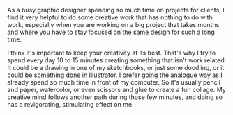 

As a busy graphic designer spending so much time on projects for clients, I find it very helpful to do some
creative work that has nothing to do with work, especially when you are working on a big project that takes
months, and where you have to stay focused on the same design for such a long time. 

I think it's important to keep your creativity at its best. That's why I try to spend every day 10 to 15
minutes creating something that isn't work related. It could be a drawing in one of my sketchbooks, or just
some doodling, or it could be something done in Illustrator. I prefer going the analogue way as I already
spend so much time in front of my computer. So it's usually pencil and paper, watercolor, or even scissors and
glue to create a fun collage. My creative mind follows another path during those few minutes, and doing so has
a revigorating, stimulating effect on me.